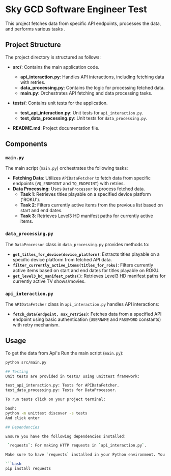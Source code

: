 # Sky GCD Software Engineer Test

This project fetches data from specific API endpoints, processes the data, and performs various tasks .

## Project Structure

The project directory is structured as follows:

- **src/**: Contains the main application code.
  - **api_interaction.py**: Handles API interactions, including fetching data with retries.
  - **data_processing.py**: Contains the logic for processing fetched data.
  - **main.py**: Orchestrates API fetching and data processing tasks.

- **tests/**: Contains unit tests for the application.
  - **test_api_interaction.py**: Unit tests for `api_interaction.py`.
  - **test_data_processing.py**: Unit tests for `data_processing.py`.

- **README.md**: Project documentation file.

## Components

### `main.py`

The main script (`main.py`) orchestrates the following tasks:
- **Fetching Data**: Utilizes `APIDataFetcher` to fetch data from specific endpoints (`VQ_ENDPOINT` and `TQ_ENDPOINT`) with retries.
- **Data Processing**: Uses `DataProcessor` to process fetched data.
  - **Task 1**: Retrieves titles playable on a specified device platform ('ROKU').
  - **Task 2**: Filters currently active items from the previous list based on start and end dates.
  - **Task 3**: Retrieves Level3 HD manifest paths for currently active items.


### `data_processing.py`

The `DataProcessor` class in `data_processing.py` provides methods to:
- **`get_titles_for_device(device_platform)`**: Extracts titles playable on a specific device platform from fetched API data.
- **`filter_currently_active_items(titles_for_roku)`**: Filters currently active items based on start and end dates for titles playable on ROKU.
- **`get_level3_hd_manifest_paths()`**: Retrieves Level3 HD manifest paths for currently active TV shows/movies.


### `api_interaction.py`

The `APIDataFetcher` class in `api_interaction.py` handles API interactions:
- **`fetch_data(endpoint, max_retries)`**: Fetches data from a specified API endpoint using basic authentication (`USERNAME` and `PASSWORD` constants) with retry mechanism.

## Usage
To get the data from Api's
Run the main script (`main.py`):

```bash
python src/main.py

## Testing
Unit tests are provided in tests/ using unittest framework:

test_api_interaction.py: Tests for APIDataFetcher.
test_data_processing.py: Tests for DataProcessor.

To run tests click on your project terminal:

bash:
python -m unittest discover -s tests
And click enter 

## Dependencies

Ensure you have the following dependencies installed:

 `requests`: For making HTTP requests in `api_interaction.py`.

Make sure to have `requests` installed in your Python environment. You can install it using `pip`:

```bash
pip install requests
